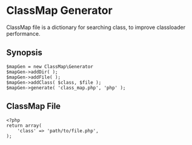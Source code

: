 ClassMap Generator
===================
ClassMap file is a dictionary for searching class, to improve classloader performance.

## Synopsis

    $mapGen = new ClassMap\Generator
    $mapGen->addDir( );
    $mapGen->addFile( );
    $mapGen->addClass( $class, $file );
    $mapGen->generate( 'class_map.php', 'php' );

## ClassMap File

    <?php
    return array(
        'class' => 'path/to/file.php',
    );
